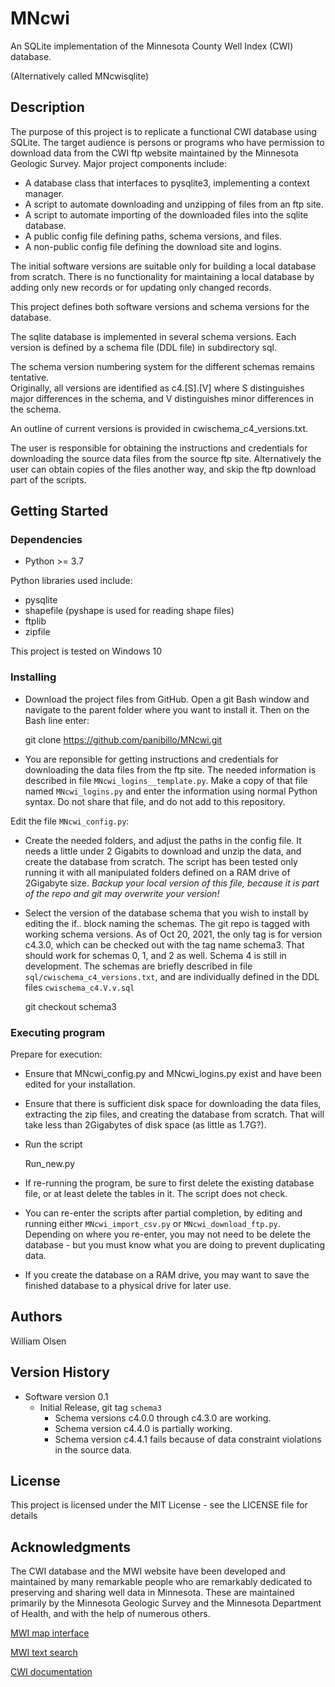 # MNcwi

An SQLite implementation of the Minnesota County Well Index (CWI) database. 

(Alternatively called MNcwisqlite)

## Description

The purpose of this project is to replicate a functional CWI database using SQLite.
The target audience is persons or programs who have permission to download data from the CWI ftp website maintained by the Minnesota Geologic Survey.
Major project components include:
* A database class that interfaces to pysqlite3, implementing a context manager.
* A script to automate downloading and unzipping of files from an ftp site.
* A script to automate importing of the downloaded files into the sqlite database.
* A public config file defining paths, schema versions, and files.
* A non-public config file defining the download site and logins.

The initial software versions are suitable only for building a local database from scratch. There is no functionality for maintaining a local database by adding only new records or for updating only changed records.

This project defines both software versions and schema versions for the database.

The sqlite database is implemented in several schema versions. Each version is defined by a schema file (DDL file) in subdirectory sql.

The schema version numbering system for the different schemas remains tentative.  
Originally, all versions are identified as c4.[S].[V]  where S distinguishes major differences in the schema, and V distinguishes minor differences in the schema.

An outline of current versions is provided in cwischema_c4_versions.txt.

The user is responsible for obtaining the instructions and credentials for downloading the source data files from the source ftp site. Alternatively the user can obtain copies of the files another way, and skip the ftp download part of the scripts.

## Getting Started

### Dependencies

* Python >= 3.7 

Python libraries used include:
* pysqlite
* shapefile (pyshape is used for reading shape files)
* ftplib
* zipfile

This project is tested on Windows 10

### Installing

* Download the project files from GitHub.  Open a git Bash window and navigate to the parent folder where you want to install it. Then on the Bash line enter:

	git clone https://github.com/panibillo/MNcwi.git 

* You are reponsible for getting instructions and credentials for downloading the data files from the ftp site. The needed information is described in file `MNcwi_logins__template.py`.  Make a copy of that file named `MNcwi_logins.py` and enter the information using normal Python syntax.  Do not share that file, and do not add to this repository.

Edit the file `MNcwi_config.py`:

* Create the needed folders, and adjust the paths in the config file.  It needs a little under 2 Gigabits to download and unzip the data, and create the database from scratch.  The script has been tested only running it with all manipulated folders defined on a RAM drive of 2Gigabyte size. *Backup your local version of this file, because it is part of the repo and git may overwrite your version!* 

* Select the version of the database schema that you wish to install by editing the if.. block naming the schemas.  The git repo is tagged with working schema versions.  As of Oct 20, 2021, the only tag is for version c4.3.0, which can be checked out with the tag name schema3.  That should work for schemas 0, 1, and 2 as well.  Schema 4 is still in development.  The schemas are briefly described in file `sql/cwischema_c4_versions.txt`, and are individually defined in the DDL files `cwischema_c4.V.v.sql`

	git checkout schema3 

### Executing program

Prepare for execution:

* Ensure that MNcwi_config.py and MNcwi_logins.py exist and have been edited for your installation.

* Ensure that there is sufficient disk space for downloading the data files, extracting the zip files, and creating the database from scratch.  That will take less than 2Gigabytes of disk space (as little as 1.7G?).

* Run the script

	Run_new.py

* If re-running the program, be sure to first delete the existing database file, or at least delete the tables in it.  The script does not check. 

* You can re-enter the scripts after partial completion, by editing and running either `MNcwi_import_csv.py` or `MNcwi_download_ftp.py`.  Depending on where you re-enter, you may not need to be delete the database - but you must know what you are doing to prevent duplicating data. 

* If you create the database on a RAM drive, you may want to save the finished database to a physical drive for later use. 


## Authors

William Olsen

## Version History

* Software version 0.1 
    * Initial Release, git tag `schema3`  
      * Schema versions c4.0.0 through c4.3.0 are working. 
      * Schema version c4.4.0 is partially working.  
      * Schema version c4.4.1 fails because of data constraint violations in the source data.


## License

This project is licensed under the MIT License - see the LICENSE file for details

## Acknowledgments

The CWI database and the MWI website have been developed and maintained by many remarkable people who are remarkably dedicated to preserving and sharing well data in Minnesota.  These are maintained primarily by the Minnesota Geologic Survey and the Minnesota Department of Health, and with the help of numerous others. 

[MWI map interface](https://mnwellindex.web.health.state.mn.us/)

[MWI text search](https://mnwellindex.web.health.state.mn.us/mwi/)

[CWI documentation](http://mgsweb2.mngs.umn.edu/cwi_doc/cwidoc.htm)